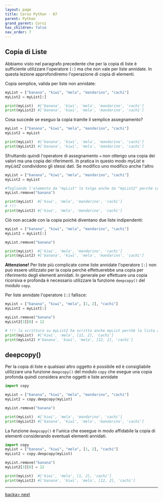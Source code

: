 ```yaml
---
layout: page
title: Corso Python - 07
parent: Python
grand_parent: Corsi
has_children: false
nav_order: 7
---
```


## Copia di Liste

Abbiamo visto nel paragrafo precedente che per la copia di liste è sufficiente utilizzare l'operatore `[:]` ma che non vale per liste annidate. In questa lezione approfondiremo l'operazione di copia di elementi.

Copia semplice, valida per liste non annidate:
```py
myList = ["banana", "kiwi", "mela", "mandarino", "cachi"]
myList2 = myList[:]

print(myList)  #['banana', 'kiwi', 'mela', 'mandarino', 'cachi']
print(myList2) #['banana', 'kiwi', 'mela', 'mandarino', 'cachi']
```

Cosa succede se eseguo la copia tramite il semplice assegnamento?
```py
myList = ["banana", "kiwi", "mela", "mandarino", "cachi"]
myList2 = myList

print(myList)  #['banana', 'kiwi', 'mela', 'mandarino', 'cachi']
print(myList2) #['banana', 'kiwi', 'mela', 'mandarino', 'cachi']
```

Sfruttando quindi l'operatore di assegnamento `=` non ottengo una copia dei valori ma una copia dei riferimenti. In pratica in questo modo *myList* e *myList2* condividono gli stessi dati. Se modifico uno modifico anche l'altro


```py
myList = ["banana", "kiwi", "mela", "mandarino", "cachi"]
myList2 = myList

#Togliendo l'elemento da "myList" lo tolgo anche da "myList2" perchè condividono gli stessi elementi
myList.remove("banana")

print(myList)  #['kiwi', 'mela', 'mandarino', 'cachi']
# !!!
print(myList2) #['kiwi', 'mela', 'mandarino', 'cachi']
```

Ciò non accade con la copia poichè diventano due liste indipendenti:

```py
myList = ["banana", "kiwi", "mela", "mandarino", "cachi"]
myList2 = myList[:]

myList.remove("banana")

print(myList)  #['kiwi', 'mela', 'mandarino', 'cachi']
print(myList2) #['banana', 'kiwi', 'mela', 'mandarino', 'cachi']
```

**Attenzione!** Per liste più complicate come liste annidate l'operatore `[:]` non può essere utilizzato per la copia perchè effettuerebbe una copia per riferimento degli elementi annidati. In generale per effettuare una copia ricorsiva e profonda è necessario utilizzare la funzione `deepcopy()` del modulo `copy`.

Per liste annidate l'operatore `[:]` fallisce:
```py
myList = ["banana", "kiwi", "mela", [1, 2], "cachi"]
myList2 = myList[:]

myList.remove("banana")
myList2[3][0] = 12

# !!! la scrittura su myList2 ha scritto anche myList perchè la lista annidata è stata copiata per riferimento 
print(myList)  #['kiwi', 'mela', [12, 2], 'cachi']
print(myList2) #'banana', 'kiwi', 'mela', [12, 2], 'cachi']
```

## deepcopy()

Per la copia di liste e qualsiasi altro oggetto è possibile ed è consigliabile utilizzare una funzione `deepcopy()` del modulo `copy` che esegue una copia profonda quindi considera anche oggetti e liste annidate

```py
import copy

myList = ["banana", "kiwi", "mela", "mandarino", "cachi"]
myList2 = copy.deepcopy(myList)

myList.remove("banana")

print(myList)  #['kiwi', 'mela', 'mandarino', 'cachi']
print(myList2) #['banana', 'kiwi', 'mela', 'mandarino', 'cachi']
```

La funzione `deepcopy()` è l'unica che eseegue in modo affidabile la copia di elementi considerando eventuali elementi annidati.

```py
import copy
myList = ["banana", "kiwi", "mela", [1, 2], "cachi"]
myList2 = copy.deepcopy(myList)

myList.remove("banana")
myList2[3][0] = 12

print(myList)  #['kiwi', 'mela', [1, 2], 'cachi']
print(myList2) #['banana', 'kiwi', 'mela', [12, 2], 'cachi']
```

---

<div class="next-prev">
    <a href="./py-course-05.html" id="prev-link"> backa> 
    <a href="./py-course-07.html" id="next-link"> next </a>
</div>